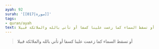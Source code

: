 ```yaml
---
ayah: 92
surah: '[[017|سورة]]'
tags:
- quran/ayah
text: أو تسقط السماء كما زعمت علينا كسفا أو تأتي بالله والملائكة قبيلا
---
```

> أو تسقط السماء كما زعمت علينا كسفا أو تأتي بالله والملائكة قبيلا

